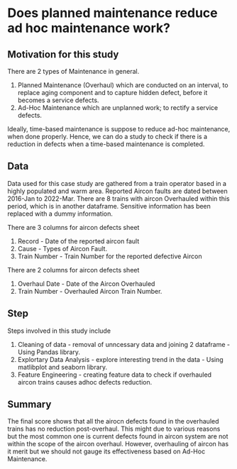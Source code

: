 # Does planned maintenance reduce ad hoc maintenance work?

## Motivation for this study
There are 2 types of Maintenance in general.
1) Planned Maintenance (Overhaul) which are conducted on an interval, to replace aging component and to capture hidden defect, before it becomes a service defects.
2) Ad-Hoc Maintenance which are unplanned work; to rectify a service defects.

Ideally, time-based maintenance is suppose to reduce ad-hoc maintenance, when done properly. Hence, we can do a study to check if there is a reduction in defects when a time-based maintenance is completed. 

## Data 
Data used for this case study are gathered from a train operator based in a highly populated and warm area. Reported Aircon faults are dated between 2016-Jan to 2022-Mar. There are 8 trains with aircon Overhauled within this period, which is in another dataframe. Sensitive information has been replaced with a dummy information.

There are 3 columns for aircon defects sheet

 1. Record - Date of the reported aircon fault    
 2. Cause - Types of Aircon Fault.       
 3. Train Number - Train Number for the reported defective Aircon

There are 2 columns for aircon defects sheet

 1. Overhaul Date - Date of the Aircon Overhauled
 2. Train Number - Overhauled Aircon Train Number.

## Step

Steps involved in this study include

1. Cleaning of data - removal of unncessary data and joining 2 dataframe - Using Pandas library.
2. Explortary Data Analysis - explore interesting trend in the data - Using matlibplot and seaborn library.
3. Feature Engineering - creating feature data to check if overhauled aircon trains causes adhoc defects reduction.

## Summary

The final score shows that all the airocn defects found in the overhauled trains has no reduction post-overhaul. This might due to various reasons but the most common one is current defects found in aircon system are not within the scope of the aircon overhaul. However, overhauling of aircon has it merit but we should not gauge its effectiveness based on Ad-Hoc Maintenance.

